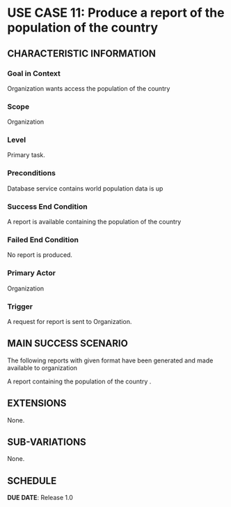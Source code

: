 # USE CASE 11: Produce a report of the population of the country


## CHARACTERISTIC INFORMATION

### Goal in Context

Organization wants access the population of the country
### Scope

Organization

### Level

Primary task.

### Preconditions

Database service contains world population data is up

### Success End Condition

A report is available containing the population of the country 
### Failed End Condition

No report is produced.

### Primary Actor

Organization

### Trigger

A request for report is sent to Organization.

## MAIN SUCCESS SCENARIO
The following reports with given format have been generated and made available to organization

A report containing the population of the country .

## EXTENSIONS

None.

## SUB-VARIATIONS

None.

## SCHEDULE

**DUE DATE**: Release 1.0